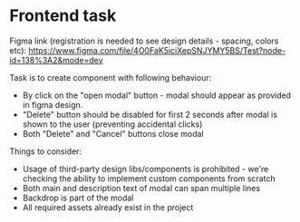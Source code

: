 # Frontend task

Figma link (registration is needed to see design details - spacing, colors etc):
https://www.figma.com/file/4O0FaK5iciXepSNJYMY5BS/Test?node-id=138%3A2&mode=dev

Task is to create component with following behaviour:
- By click on the "open modal" button - modal should appear as provided in figma design.
- "Delete" button should be disabled for first 2 seconds after modal is shown to the user (preventing accidental clicks)
- Both "Delete" and "Cancel" buttons close modal

Things to consider:
- Usage of third-party design libs/components is prohibited - we're checking the ability to implement custom components from scratch
- Both main and description text of modal can span multiple lines
- Backdrop is part of the modal
- All required assets already exist in the project